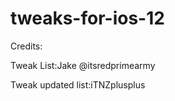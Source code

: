 # tweaks-for-ios-12

Credits:

Tweak List:Jake @itsredprimearmy




Tweak updated list:iTNZplusplus













